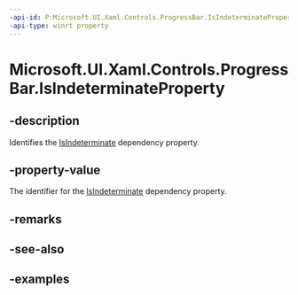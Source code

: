```yaml
---
-api-id: P:Microsoft.UI.Xaml.Controls.ProgressBar.IsIndeterminateProperty
-api-type: winrt property
---
```


# Microsoft.UI.Xaml.Controls.ProgressBar.IsIndeterminateProperty

<!--
public static Windows.UI.Xaml.DependencyProperty IsIndeterminateProperty { get; }
-->

## -description

Identifies the [IsIndeterminate](progressbar_isindeterminate.md) dependency property.

## -property-value

The identifier for the [IsIndeterminate](progressbar_isindeterminate.md) dependency property.

## -remarks

## -see-also

## -examples

